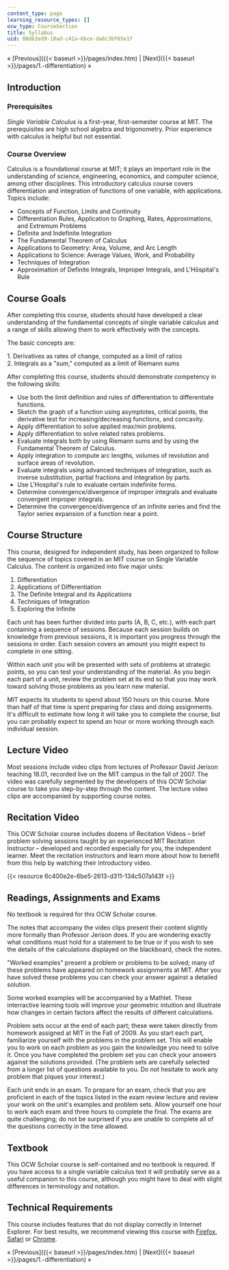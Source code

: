 ```yaml
---
content_type: page
learning_resource_types: []
ocw_type: CourseSection
title: Syllabus
uid: 08db2ed9-10ad-c41a-6bce-da6c3bf65e1f
---
```


« [Previous]({{< baseurl >}}/pages/index.htm) | [Next]({{< baseurl >}}/pages/1.-differentiation) »

Introduction
------------

### Prerequisites

_Single Variable Calculus_ is a first-year, first-semester course at MIT. The prerequisites are high school algebra and trigonometry. Prior experience with calculus is helpful but not essential.

### Course Overview

Calculus is a foundational course at MIT; it plays an important role in the understanding of science, engineering, economics, and computer science, among other disciplines. This introductory calculus course covers differentiation and integration of functions of one variable, with applications. Topics include:

*   Concepts of Function, Limits and Continuity
*   Differentiation Rules, Application to Graphing, Rates, Approximations, and Extremum Problems
*   Definite and Indefinite Integration
*   The Fundamental Theorem of Calculus
*   Applications to Geometry: Area, Volume, and Arc Length
*   Applications to Science: Average Values, Work, and Probability
*   Techniques of Integration
*   Approximation of Definite Integrals, Improper Integrals, and L'Hôspital's Rule

Course Goals
------------

After completing this course, students should have developed a clear understanding of the fundamental concepts of single variable calculus and a range of skills allowing them to work effectively with the concepts.

The basic concepts are:

1\. Derivatives as rates of change, computed as a limit of ratios  
2\. Integrals as a "sum," computed as a limit of Riemann sums

After completing this course, students should demonstrate competency in the following skills:

*   Use both the limit definition and rules of differentiation to differentiate functions.
*   Sketch the graph of a function using asymptotes, critical points, the derivative test for increasing/decreasing functions, and concavity.
*   Apply differentiation to solve applied max/min problems.
*   Apply differentiation to solve related rates problems.
*   Evaluate integrals both by using Riemann sums and by using the Fundamental Theorem of Calculus.
*   Apply integration to compute arc lengths, volumes of revolution and surface areas of revolution.
*   Evaluate integrals using advanced techniques of integration, such as inverse substitution, partial fractions and integration by parts.
*   Use L'Hospital's rule to evaluate certain indefinite forms.
*   Determine convergence/divergence of improper integrals and evaluate convergent improper integrals.
*   Determine the convergence/divergence of an infinite series and find the Taylor series expansion of a function near a point.

Course Structure
----------------

This course, designed for independent study, has been organized to follow the sequence of topics covered in an MIT course on Single Variable Calculus. The content is organized into five major units:

1.  Differentiation
2.  Applications of Differentiation
3.  The Definite Integral and its Applications
4.  Techniques of Integration
5.  Exploring the Infinite

Each unit has been further divided into parts (A, B, C, etc.), with each part containing a sequence of sessions. Because each session builds on knowledge from previous sessions, it is important you progress through the sessions in order. Each session covers an amount you might expect to complete in one sitting.

Within each unit you will be presented with sets of problems at strategic points, so you can test your understanding of the material. As you begin each part of a unit, review the problem set at its end so that you may work toward solving those problems as you learn new material.

MIT expects its students to spend about 150 hours on this course. More than half of that time is spent preparing for class and doing assignments. It's difficult to estimate how long it will take you to complete the course, but you can probably expect to spend an hour or more working through each individual session.

Lecture Video
-------------

Most sessions include video clips from lectures of Professor David Jerison teaching 18.01, recorded live on the MIT campus in the fall of 2007. The video was carefully segmented by the developers of this OCW Scholar course to take you step-by-step through the content. The lecture video clips are accompanied by supporting course notes.

Recitation Video
----------------

This OCW Scholar course includes dozens of Recitation Videos – brief problem solving sessions taught by an experienced MIT Recitation Instructor – developed and recorded especially for you, the independent learner. Meet the recitation instructors and learn more about how to benefit from this help by watching their introductory video.

{{< resource 6c400e2e-6be5-2613-d311-134c507a143f >}}

Readings, Assignments and Exams
-------------------------------

No textbook is required for this OCW Scholar course.

The notes that accompany the video clips present their content slightly more formally than Professor Jerison does. If you are wondering exactly what conditions must hold for a statement to be true or if you wish to see the details of the calculations displayed on the blackboard, check the notes.

"Worked examples" present a problem or problems to be solved; many of these problems have appeared on homework assignments at MIT. After you have solved these problems you can check your answer against a detailed solution.

Some worked examples will be accompanied by a Mathlet. These interractive learning tools will improve your geometric intuition and illustrate how changes in certain factors affect the results of different calculations.

Problem sets occur at the end of each part; these were taken directly from homework assigned at MIT in the Fall of 2009. As you start each part, familiarize yourself with the problems in the problem set. This will enable you to work on each problem as you gain the knowledge you need to solve it. Once you have completed the problem set you can check your answers against the solutions provided. (The problem sets are carefully selected from a longer list of questions available to you. Do not hesitate to work any problem that piques your interest.)

Each unit ends in an exam. To prepare for an exam, check that you are proficient in each of the topics listed in the exam review lecture and review your work on the unit's examples and problem sets. Allow yourself one hour to work each exam and three hours to complete the final. The exams are quite challenging; do not be surprised if you are unable to complete all of the questions correctly in the time allowed.

Textbook
--------

This OCW Scholar course is self-contained and no textbook is required. If you have access to a single variable calculus text it will probably serve as a useful companion to this course, although you might have to deal with slight differences in terminology and notation.

Technical Requirements
----------------------

This course includes features that do not display correctly in Internet Explorer. For best results, we recommend viewing this course with [Firefox](http://www.mozilla.com/en-US/firefox/), [Safari](http://www.apple.com/safari/) or [Chrome](http://www.google.com/chrome).

« [Previous]({{< baseurl >}}/pages/index.htm) | [Next]({{< baseurl >}}/pages/1.-differentiation) »